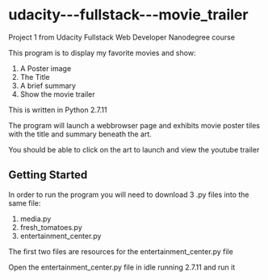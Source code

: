 # udacity---fullstack---movie_trailer
Project 1 from Udacity Fullstack Web Developer Nanodegree course

This program is to display my favorite movies and show: 
1. A Poster image
2. The Title 
3. A brief summary 
3. Show the movie trailer

This is written in Python 2.7.11

The program will launch a webbrowser page and exhibits movie poster tiles with the title 
and summary beneath the art.  

You should be able to click on the art to launch and view the youtube trailer

## Getting Started

In order to run the program you will need to download 3 .py files into the same file: 

1. media.py
2. fresh_tomatoes.py
3. entertainment_center.py

The first two files are resources for the entertainment_center.py file 

Open the entertainment_center.py file in idle running 
2.7.11 and run it


